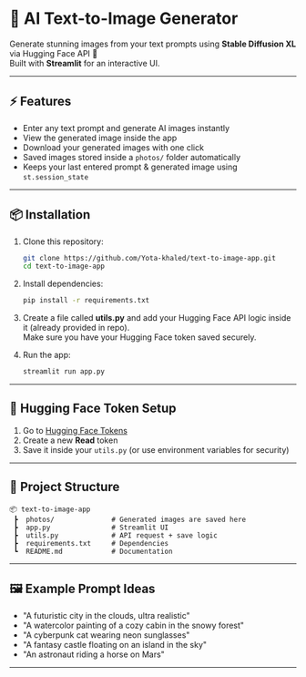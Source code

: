 # 🎨 AI Text-to-Image Generator

Generate stunning images from your text prompts using **Stable Diffusion
XL** via Hugging Face API 🚀\
Built with **Streamlit** for an interactive UI.

------------------------------------------------------------------------

## ⚡ Features

-   Enter any text prompt and generate AI images instantly
-   View the generated image inside the app
-   Download your generated images with one click
-   Saved images stored inside a `photos/` folder automatically
-   Keeps your last entered prompt & generated image using
    `st.session_state`

------------------------------------------------------------------------

## 📦 Installation

1.  Clone this repository:

    ``` bash
    git clone https://github.com/Yota-khaled/text-to-image-app.git
    cd text-to-image-app
    ```

2.  Install dependencies:

    ``` bash
    pip install -r requirements.txt
    ```

3.  Create a file called **utils.py** and add your Hugging Face API
    logic inside it (already provided in repo).\
    Make sure you have your Hugging Face token saved securely.

4.  Run the app:

    ``` bash
    streamlit run app.py
    ```

------------------------------------------------------------------------

## 🔑 Hugging Face Token Setup

1.  Go to [Hugging Face Tokens](https://huggingface.co/settings/tokens)
2.  Create a new **Read** token
3.  Save it inside your `utils.py` (or use environment variables for
    security)

------------------------------------------------------------------------

## 📂 Project Structure

    📦 text-to-image-app
     ┣  photos/              # Generated images are saved here
     ┣  app.py               # Streamlit UI
     ┣  utils.py             # API request + save logic
     ┣  requirements.txt     # Dependencies
     ┗  README.md            # Documentation

------------------------------------------------------------------------

## 🖼️ Example Prompt Ideas

-   "A futuristic city in the clouds, ultra realistic"
-   "A watercolor painting of a cozy cabin in the snowy forest"
-   "A cyberpunk cat wearing neon sunglasses"
-   "A fantasy castle floating on an island in the sky"
-   "An astronaut riding a horse on Mars"

------------------------------------------------------------------------

